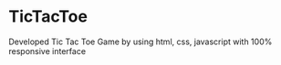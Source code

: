 # TicTacToe
Developed Tic Tac Toe Game by using html, css, javascript with 100% responsive interface

